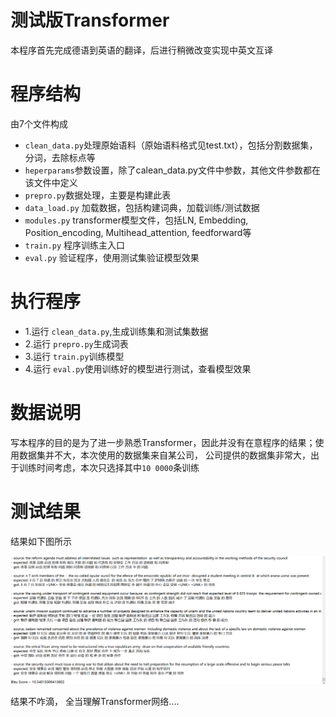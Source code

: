 # 测试版Transformer
本程序首先完成德语到英语的翻译，后进行稍微改变实现中英文互译
# 程序结构
由7个文件构成 <br>
* `clean_data.py`处理原始语料（原始语料格式见test.txt），包括分割数据集，分词，去除标点等
* `heperparams`参数设置，除了calean_data.py文件中参数，其他文件参数都在该文件中定义
* `prepro.py`数据处理，主要是构建此表
* `data_load.py` 加载数据，包括构建词典，加载训练/测试数据
* `modules.py` transformer模型文件，包括LN, Embedding, Position_encoding, Multihead_attention, feedforward等
* `train.py` 程序训练主入口
* `eval.py` 验证程序，使用测试集验证模型效果
# 执行程序
* 1.运行 `clean_data.py`,生成训练集和测试集数据
* 2.运行 `prepro.py`生成词表
* 3.运行 `train.py`训练模型
* 4.运行 `eval.py`使用训练好的模型进行测试，查看模型效果
# 数据说明
写本程序的目的是为了进一步熟悉Transformer，因此并没有在意程序的结果；使用数据集并不大，本次使用的数据集来自某公司，
公司提供的数据集非常大，出于训练时间考虑，本次只选择其中`10 0000`条训练
# 测试结果
结果如下图所示<br>

![](https://github.com/orangerfun/NLP/raw/master/transformer机器翻译/pic0.png)

结果不咋滴， 全当理解Transformer网络....




